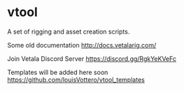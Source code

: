 vtool
=====

A set of rigging and asset creation scripts.

Some old documentation
http://docs.vetalarig.com/

Join Vetala Discord Server
https://discord.gg/RgkYeKVeFc

Templates will be added here soon
https://github.com/louisVottero/vtool_templates

